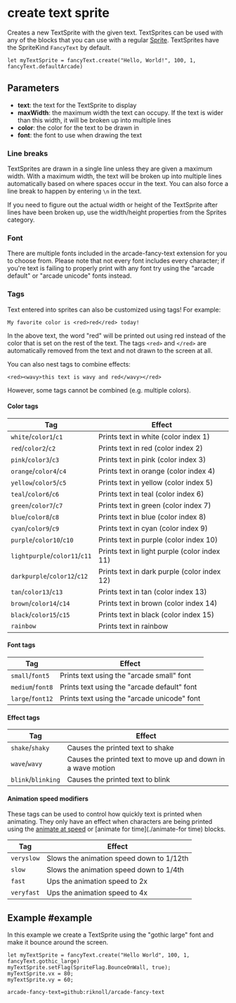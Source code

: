# create text sprite

Creates a new TextSprite with the given text. TextSprites can be used with any of the blocks that you can use with a regular [Sprite](/types/sprite). TextSprites have the SpriteKind `FancyText` by default.

```sig
let myTextSprite = fancyText.create("Hello, World!", 100, 1, fancyText.defaultArcade)
```

## Parameters

* **text**: the text for the TextSprite to display
* **maxWidth**: the maximum width the text can occupy. If the text is wider than this width, it will be broken up into multiple lines
* **color**: the color for the text to be drawn in
* **font**: the font to use when drawing the text

### Line breaks

TextSprites are drawn in a single line unless they are given a maximum width. With a maximum width, the text will be broken up into multiple lines automatically based on where spaces occur in the text. You can also force a line break to happen by entering `\n` in the text.

If you need to figure out the actual width or height of the TextSprite after lines have been broken up, use the width/height properties from the Sprites category.

### Font

There are multiple fonts included in the arcade-fancy-text extension for you to choose from. Please note that not every font includes every character; if you're text is failing to properly print with any font try using the "arcade default" or "arcade unicode" fonts instead.

### Tags

Text entered into sprites can also be customized using tags! For example:

```
My favorite color is <red>red</red> today!
```

In the above text, the word "red" will be printed out using red instead of the color that is set on the rest of the text. The tags `<red>` and `</red>` are automatically removed from the text and not drawn to the screen at all.

You can also nest tags to combine effects:

```
<red><wavy>this text is wavy and red</wavy></red>
```

However, some tags cannot be combined (e.g. multiple colors).

#### Color tags

| Tag                           | Effect 
| ----------------------------- | ---------------------------------------
| `white`/`color1`/`c1`         | Prints text in white (color index 1)
| `red`/`color2`/`c2`           | Prints text in red (color index 2) 
| `pink`/`color3`/`c3`          | Prints text in pink (color index 3) 
| `orange`/`color4`/`c4`        | Prints text in orange (color index 4) 
| `yellow`/`color5`/`c5`        | Prints text in yellow (color index 5) 
| `teal`/`color6`/`c6`          | Prints text in teal (color index 6) 
| `green`/`color7`/`c7`         | Prints text in green (color index 7) 
| `blue`/`color8`/`c8`          | Prints text in blue (color index 8) 
| `cyan`/`color9`/`c9`          | Prints text in cyan (color index 9) 
| `purple`/`color10`/`c10`      | Prints text in purple (color index 10) 
| `lightpurple`/`color11`/`c11` | Prints text in light purple (color index 11) 
| `darkpurple`/`color12`/`c12`  | Prints text in dark purple (color index 12) 
| `tan`/`color13`/`c13`         | Prints text in tan (color index 13) 
| `brown`/`color14`/`c14`       | Prints text in brown (color index 14) 
| `black`/`color15`/`c15`       | Prints text in black (color index 15) 
| `rainbow`                     | Prints text in rainbow

#### Font tags

| Tag                           | Effect 
| ----------------------------- | ---------------------------------------
| `small`/`font5`               | Prints text using the "arcade small" font
| `medium`/`font8`              | Prints text using the "arcade default" font
| `large`/`font12`              | Prints text using the "arcade unicode" font


#### Effect tags

| Tag                           | Effect 
| ----------------------------- | ---------------------------------------
| `shake`/`shaky`               | Causes the printed text to shake
| `wave`/`wavy`                 | Causes the printed text to move up and down in a wave motion
| `blink`/`blinking`            | Causes the printed text to blink

#### Animation speed modifiers

These tags can be used to control how quickly text is printed when animating. They only have an effect when characters are being printed using the [animate at speed](./animate-at-speed) or [animate for time](./animate-for time) blocks.

| Tag                           | Effect 
| ----------------------------- | ---------------------------------------
| `veryslow`                    | Slows the animation speed down to 1/12th
| `slow`                        | Slows the animation speed down to 1/4th
| `fast`                        | Ups the animation speed to 2x
| `veryfast`                    | Ups the animation speed to 4x

## Example #example

In this example we create a TextSprite using the "gothic large" font and make it bounce around the screen.


```blocks
let myTextSprite = fancyText.create("Hello World", 100, 1, fancyText.gothic_large)
myTextSprite.setFlag(SpriteFlag.BounceOnWall, true);
myTextSprite.vx = 80;
myTextSprite.vy = 60;
```

```package
arcade-fancy-text=github:riknoll/arcade-fancy-text
```